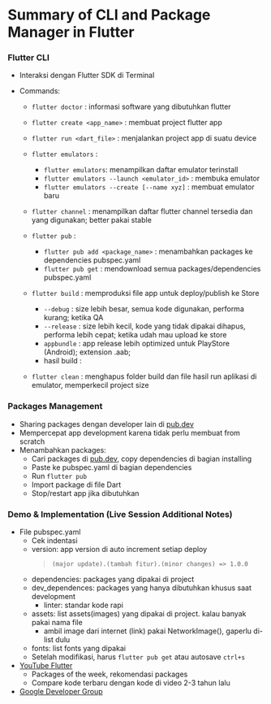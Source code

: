 # Summary of CLI and Package Manager in Flutter

### Flutter CLI

- Interaksi dengan Flutter SDK di Terminal
- Commands:

  - `flutter doctor` : informasi software yang dibutuhkan flutter
  - `flutter create <app_name>` : membuat project flutter app
  - `flutter run <dart_file>` : menjalankan project app di suatu device
  - `flutter emulators` :
    - `flutter emulators`: menampilkan daftar emulator terinstall
    - `flutter emulators --launch <emulator_id>` : membuka emulator
    - `flutter emulators --create [--name xyz]` : membuat emulator baru
  - `flutter channel` : menampilkan daftar flutter channel tersedia dan yang digunakan; better pakai stable
  - `flutter pub` :
    - `flutter pub add <package_name>` : menambahkan packages ke dependencies pubspec.yaml
    - `flutter pub get` : mendownload semua packages/dependencies pubspec.yaml
  - `flutter build` : memproduksi file app untuk deploy/publish ke Store

    - `--debug` : size lebih besar, semua kode digunakan, performa kurang; ketika QA
    - `--release` : size lebih kecil, kode yang tidak dipakai dihapus, performa lebih cepat; ketika udah mau upload ke store
    - `appbundle` : app release lebih optimized untuk PlayStore (Android); extension .aab;
    - hasil build :

  - `flutter clean` : menghapus folder build dan file hasil run aplikasi di emulator, memperkecil project size

### Packages Management

- Sharing packages dengan developer lain di [pub.dev](https://pub.dev)
- Mempercepat app development karena tidak perlu membuat from scratch
- Menambahkan packages:
  - Cari packages di [pub.dev](https://pub.dev), copy dependencies di bagian installing
  - Paste ke pubspec.yaml di bagian dependencies
  - Run `flutter pub`
  - Import package di file Dart
  - Stop/restart app jika dibutuhkan

### Demo & Implementation (Live Session Additional Notes)

- File pubspec.yaml
  - Cek indentasi
  - version: app version di auto increment setiap deploy
    > `(major update).(tambah fitur).(minor changes) => 1.0.0`
  - dependencies: packages yang dipakai di project
  - dev_dependences: packages yang hanya dibutuhkan khusus saat development
    - linter: standar kode rapi
  - assets: list assets(images) yang dipakai di project. kalau banyak pakai nama file
    - ambil image dari internet (link) pakai NetworkImage(), gaperlu di-list dulu
  - fonts: list fonts yang dipakai
  - Setelah modifikasi, harus `flutter pub get` atau autosave `ctrl+s`
- [YouTube Flutter](https://youtube.com/@flutterdev)
  - Packages of the week, rekomendasi packages
  - Compare kode terbaru dengan kode di video 2-3 tahun lalu
- [Google Developer Group](gdg.community.dev)
